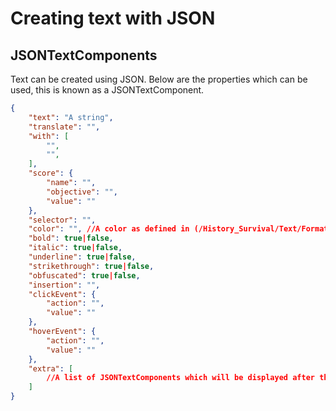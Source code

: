 # Creating text with JSON

## JSONTextComponents

Text can be created using JSON. Below are the properties which can be used, this is known as a JSONTextComponent.

```json
{
    "text": "A string",
    "translate": "",
    "with": [
        "",
        "",
    ],
    "score": {
        "name": "",
        "objective": "",
        "value": ""
    },
    "selector": "",
    "color": "", //A color as defined in (/History_Survival/Text/Formatting/)
    "bold": true|false,
    "italic": true|false,
    "underline": true|false,
    "strikethrough": true|false,
    "obfuscated": true|false,
    "insertion": "",
    "clickEvent": {
        "action": "",
        "value": ""
    },
    "hoverEvent": {
        "action": "",
        "value": ""
    },
    "extra": [
        //A list of JSONTextComponents which will be displayed after this one.
    ]
}
```